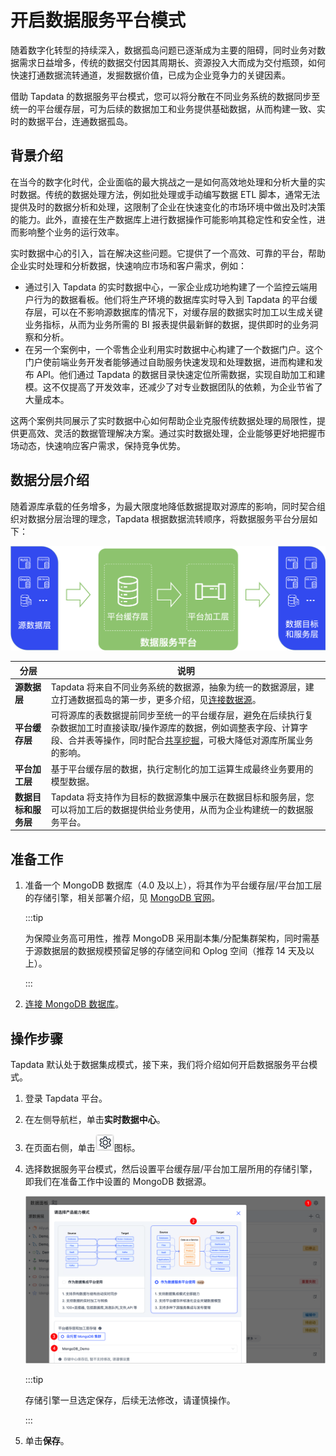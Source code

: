 # 开启数据服务平台模式

随着数字化转型的持续深入，数据孤岛问题已逐渐成为主要的阻碍，同时业务对数据需求日益增多，传统的数据交付因其周期长、资源投入大而成为交付瓶颈，如何快速打通数据流转通道，发掘数据价值，已成为企业竞争力的关键因素。

借助 Tapdata 的数据服务平台模式，您可以将分散在不同业务系统的数据同步至统一的平台缓存层，可为后续的数据加工和业务提供基础数据，从而构建一致、实时的数据平台，连通数据孤岛。

## 背景介绍

在当今的数字化时代，企业面临的最大挑战之一是如何高效地处理和分析大量的实时数据。传统的数据处理方法，例如批处理或手动编写数据 ETL 脚本，通常无法提供及时的数据分析和处理，这限制了企业在快速变化的市场环境中做出及时决策的能力。此外，直接在生产数据库上进行数据操作可能影响其稳定性和安全性，进而影响整个业务的运行效率。

实时数据中心的引入，旨在解决这些问题。它提供了一个高效、可靠的平台，帮助企业实时处理和分析数据，快速响应市场和客户需求，例如：

* 通过引入 Tapdata 的实时数据中心，一家企业成功地构建了一个监控云端用户行为的数据看板。他们将生产环境的数据库实时导入到 Tapdata 的平台缓存层，可以在不影响源数据库的情况下，对缓存层的数据实时加工以生成关键业务指标，从而为业务所需的 BI 报表提供最新鲜的数据，提供即时的业务洞察和分析。
* 在另一个案例中，一个零售企业利用实时数据中心构建了一个数据门户。这个门户使前端业务开发者能够通过自助服务快速发现和处理数据，进而构建和发布 API。他们通过 Tapdata 的数据目录快速定位所需数据，实现自助加工和建模。这不仅提高了开发效率，还减少了对专业数据团队的依赖，为企业节省了大量成本。

这两个案例共同展示了实时数据中心如何帮助企业克服传统数据处理的局限性，提供更高效、灵活的数据管理解决方案。通过实时数据处理，企业能够更好地把握市场动态，快速响应客户需求，保持竞争优势。

## 数据分层介绍

随着源库承载的任务增多，为最大限度地降低数据提取对源库的影响，同时契合组织对数据分层治理的理念，Tapdata 根据数据流转顺序，将数据服务平台分层如下：

![数据服务平台架构](../../../images/ldp_architecture.png)

| 分层                 | 说明                                                         |
| -------------------- | ------------------------------------------------------------ |
| **源数据层**         | Tapdata 将来自不同业务系统的数据源，抽象为统一的数据源层，建立打通数据孤岛的第一步，更多介绍，见[连接数据源](../../connect-database/README.md)。 |
| **平台缓存层**       | 可将源库的表数据提前同步至统一的平台缓存层，避免在后续执行复杂数据加工时直接读取/操作源库的数据，例如调整表字段、计算字段、合并表等操作，同时配合[共享挖掘](../../advanced-settings/share-mining.md)，可极大降低对源库所属业务的影响。 |
| **平台加工层**       | 基于平台缓存层的数据，执行定制化的加工运算生成最终业务要用的模型数据。 |
| **数据目标和服务层** | Tapdata 将支持作为目标的数据源集中展示在数据目标和服务层，您可以将加工后的数据提供给业务使用，从而为企业构建统一的数据服务平台。 |



## 准备工作

1. 准备一个 MongoDB 数据库（4.0 及以上），将其作为平台缓存层/平台加工层的存储引擎，相关部署介绍，见 [MongoDB 官网](https://www.mongodb.com/docs/manual/administration/install-on-linux/)。

   :::tip

   为保障业务高可用性，推荐 MongoDB 采用副本集/分配集群架构，同时需基于源数据层的数据规模预留足够的存储空间和 Oplog 空间（推荐 14 天及以上）。

   :::

2. [连接 MongoDB 数据库](../../connect-database/certified/connect-mongodb.md)。



## 操作步骤

Tapdata 默认处于数据集成模式，接下来，我们将介绍如何开启数据服务平台模式。

1. 登录 Tapdata 平台。

2. 在左侧导航栏，单击**实时数据中心**。

3. 在页面右侧，单击![setting_icon](../../../images/setting_icon.png)图标。

4. 选择数据服务平台模式，然后设置平台缓存层/平台加工层所用的存储引擎，即我们在准备工作中设置的 MongoDB 数据源。

   ![开启数据服务平台模式](../../../images/enable_daas_mode.png)

   :::tip

   存储引擎一旦选定保存，后续无法修改，请谨慎操作。

   :::

5. 单击**保存**。

   

